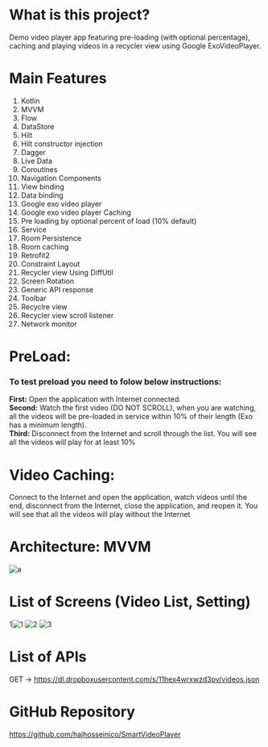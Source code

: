 # What is this project?
Demo video player app featuring pre-loading (with optional percentage), caching and playing videos in a recycler view using Google ExoVideoPlayer.

# Main Features
1. Kotlin
2. MVVM
3. Flow
4. DataStore
5. Hilt
6. Hilt constructor injection
7. Dagger
8. Live Data
9. Coroutines
10. Navigation Components
11. View binding
12. Data binding
13. Google exo video player
14. Google exo video player Caching
15. Pre loading by optional percent of load (10% default)
16. Service
17. Room Persistence
18. Room caching
19. Retrofit2
20. Constraint Layout
21. Recycler view Using DiffUtil
22. Screen Rotation
23. Generic API response
24. Toolbar
25. Recyclre view
26. Recycler view scroll listener
27. Network monitor

# PreLoad:
### To test preload you need to folow below instructions: <br />
   **First:** Open the application with Internet connected. <br />
   **Second:** Watch the first video (DO NOT SCROLL), when you are watching, all the videos will be pre-loaded in service within 10% of their length (Exo has a minimum length). <br />
   **Third:** Disconnect from the Internet and scroll through the list. You will see all the videos will play for at least 10% <br />
   
   # Video Caching:
   Connect to the Internet and open the application, watch videos until the end, disconnect from the Internet, close the application, and reopen it. You will see that    all the videos will play without the Internet



# Architecture: MVVM
![a](https://user-images.githubusercontent.com/8142223/128475126-08940086-b459-4486-b8eb-2f95932a7260.png)

# List of Screens (Video List, Setting)
1![1](https://user-images.githubusercontent.com/8142223/170933200-720c136e-d424-49b8-9361-ecf823bd77c3.jpg)
![2](https://user-images.githubusercontent.com/8142223/170933213-ca898073-2df7-4a35-95ef-237016842a38.jpg)
![3](https://user-images.githubusercontent.com/8142223/170933226-84e47199-f310-45a9-ad9e-4de6d4721095.jpg)


# List of APIs
GET -> https://dl.dropboxusercontent.com/s/11hex4wrxwzd3pv/videos.json

# GitHub Repository
https://github.com/hajhosseinico/SmartVideoPlayer
